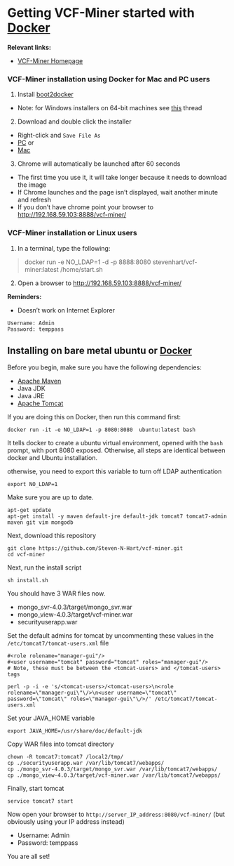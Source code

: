 
# Getting VCF-Miner started with [Docker](https://www.docker.com/)

**Relevant links:**
 * [VCF-Miner Homepage](http://bioinformaticstools.mayo.edu/research/vcf-miner/) 
 

### VCF-Miner installation using Docker for Mac and PC users

1.	Install [boot2docker](http://boot2docker.io/)
 *	Note: for Windows installers on 64-bit machines see [this](http://stackoverflow.com/questions/20647610/verr-vmx-msr-vmxon-disabled-when-starting-an-image-from-oracle-virtual-box) thread

2.	Download and double click the installer 
 * Right-click and `Save File As`
 * [PC](https://raw.githubusercontent.com/Steven-N-Hart/vcf-miner/master/VCFMiner.bat) or
 * [Mac](https://raw.githubusercontent.com/Steven-N-Hart/vcf-miner/master/VCFMiner.command)

3.	Chrome will automatically be launched after 60 seconds  
 *	The first time you use it, it will take longer because it needs to download the image
 *	If Chrome launches and the page isn’t displayed, wait another minute and refresh
 *	If you don’t have chrome point your browser to http://192.168.59.103:8888/vcf-miner/

### VCF-Miner installation or Linux users
1.	In a terminal, type the following:
> docker run -e NO_LDAP=1 -d -p 8888:8080 stevenhart/vcf-miner:latest /home/start.sh

2.	Open a browser to http://192.168.59.103:8888/vcf-miner/

**Reminders:** 
 * Doesn’t work on Internet Explorer

```
Username: Admin
Password: temppass
```

## Installing on bare metal ubuntu or [Docker](https://www.docker.com/)

Before you begin, make sure you have the following dependencies:
* [Apache Maven](https://maven.apache.org/)
* Java JDK
* Java JRE 
* [Apache Tomcat](http://tomcat.apache.org/)

If you are doing this on Docker, then run this command first:
```
docker run -it -e NO_LDAP=1 -p 8080:8080  ubuntu:latest bash
```
It tells docker to create a ubuntu virtual environment, opened with the `bash` prompt, with port 8080 exposed.  Otherwise, all steps are identical between docker and Ubuntu installation.

otherwise, you need to export this variable to turn off LDAP authentication
```
export NO_LDAP=1 
```
Make sure you are up to date.
```
apt-get update
apt-get install -y maven default-jre default-jdk tomcat7 tomcat7-admin maven git vim mongodb
```

Next, download this repository
```
git clone https://github.com/Steven-N-Hart/vcf-miner.git
cd vcf-miner
```
Next, run the install script
```
sh install.sh
```

You should have 3 WAR files now.
 * mongo_svr-4.0.3/target/mongo_svr.war
 * mongo_view-4.0.3/target/vcf-miner.war
 * securityuserapp.war

Set the default admins for tomcat by uncommenting these values in the `/etc/tomcat7/tomcat-users.xml` file
```
#<role rolename="manager-gui"/>
#<user username="tomcat" password="tomcat" roles="manager-gui"/>
# Note, these must be between the <tomcat-users> and </tomcat-users> tags

perl -p -i -e 's/<tomcat-users>/<tomcat-users>\n<role rolename=\"manager-gui\"\/>\n<user username=\"tomcat\" password=\"tomcat\" roles=\"manager-gui\"\/>/' /etc/tomcat7/tomcat-users.xml
```
Set your JAVA_HOME variable
```
export JAVA_HOME=/usr/share/doc/default-jdk
```
Copy WAR files into tomcat directory
```
chown -R tomcat7:tomcat7 /local2/tmp/ 
cp ./securityuserapp.war /var/lib/tomcat7/webapps/
cp ./mongo_svr-4.0.3/target/mongo_svr.war /var/lib/tomcat7/webapps/
cp ./mongo_view-4.0.3/target/vcf-miner.war /var/lib/tomcat7/webapps/
```

Finally, start tomcat
```
service tomcat7 start
```

Now open your browser to `http://server_IP_address:8080/vcf-miner/` (but obviously using your IP address instead)
 * Username: Admin
 * Password: temppass

You are all set!

